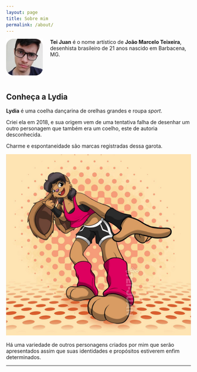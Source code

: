 ```yaml
---
layout: page
title: Sobre mim
permalink: /about/
---
```


<span style="display:block;margin:0px;margin-right:20px;padding:0px;float:left">![](/assets/img/200_Joao5.png)</span>
**Tei Juan** é o nome artístico de **João Marcelo Teixeira**, desenhista brasileiro de 21 anos nascido em Barbacena, MG.  

<br><br><br>


## Conheça a Lydia



**Lydia** é uma coelha dançarina de orelhas grandes e roupa *sport*.  

Criei ela em 2018, e sua origem vem de uma tentativa falha de desenhar um outro personagem que também era um coelho, este de autoria desconhecida.  

Charme e espontaneidade são marcas registradas dessa garota.

![2023-01-27_tei-lydia-superstyle](/assets/img/2023-01-27_tei-lydia-superstyle.jpg)

Há uma variedade de outros personagens criados por mim que serão apresentados assim que suas identidades e propósitos estiverem enfim determinados.  


- - - - - - - - - - -